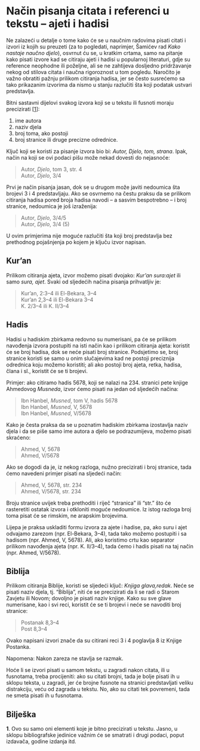 # Način pisanja citata i referenci u tekstu – ajeti i hadisi

Ne zalazeći u detalje o tome kako će se u naučnim radovima pisati citati i izvori iz kojih su preuzeti (za to pogledati, naprimjer, Šamićev rad _Kako nastaje naučno djelo_), osvrnut ću se, u kratkim crtama, samo na pitanje kako pisati izvore kad se citiraju ajeti i hadisi u popularnoj literaturi, gdje su reference neophodne ili poželjne, ali se ne zahtijeva dosljedno pridržavanje nekog od stilova citata i naučna rigoroznost u tom pogledu. Naročito je važno obratiti pažnju prilikom citiranja hadisa, jer se često susrećemo sa tako prikazanim izvorima da nismo u stanju razlučiti šta koji podatak ustvari predstavlja.

Bitni sastavni dijelovi svakog izvora koji se u tekstu ili fusnoti moraju precizirati \[[1](nacin-pisanja-citata-i-referenci-u-tekstu-ajeti-i-hadisi.md#biljeska)]:

1. ime autora
2. naziv djela
3. broj toma, ako postoji
4. broj stranice ili druge precizne odrednice.

Ključ koji se koristi za pisanje izvora bio bi: _Autor, Djelo, tom, strana_. Ipak, način na koji se ovi podaci pišu može nekad dovesti do nejasnoće:

> Autor, _Djelo_, tom 3, str. 4\
> Autor, _Djelo_, 3/4

Prvi je način pisanja jasan, dok se u drugom može javiti nedoumica šta brojevi 3 i 4 predstavljaju. Ako se osvrnemo na čestu praksu da se prilikom citiranja hadisa pored broja hadisa navodi – a sasvim bespotrebno – i broj stranice, nedoumica je još izraženija:

> Autor, _Djelo_, 3/4/5\
> Autor, _Djelo_, 3/4 (5)

U ovim primjerima nije moguće razlučiti šta koji broj predstavlja bez prethodnog pojašnjenja po kojem je ključu izvor napisan.

## Kur’an

Prilikom citiranja ajeta, izvor možemo pisati dvojako: _Kur’an sura:ajet_ ili samo _sura, ajet_. Svaki od sljedećih načina pisanja prihvatljiv je:

> Kur’an, 2:3–4 ili El-Bekara, 3–4\
> Kur’an 2,3–4 ili El-Bekara 3–4\
> K. 2/3–4 ili K. II/3–4

## Hadis

Hadisi u hadiskim zbirkama redovno su numerisani, pa će se prilikom navođenja izvora postupiti na isti način kao i prilikom citiranja ajeta: koristit će se broj hadisa, dok se neće pisati broj stranice. Podsjetimo se, broj stranice koristi se samo u onim slučajevima kad ne postoji preciznija odrednica koju možemo koristiti; ali ako postoji broj ajeta, retka, hadisa, člana i sl., koristit će se ti brojevi.

Primjer: ako citiramo hadis 5678, koji se nalazi na 234. stranici pete knjige Ahmedovog _Musneda_, izvor ćemo pisati na jedan od sljedećih načina:

> Ibn Hanbel, _Musned_, tom V, hadis 5678\
> Ibn Hanbel, _Musned_, V, 5678\
> Ibn Hanbel, _Musned_, V/5678

Kako je česta praksa da se u poznatim hadiskim zbirkama izostavlja naziv djela i da se piše samo ime autora a djelo se podrazumijeva, možemo pisati skraćeno:

> Ahmed, V, 5678\
> Ahmed, V/5678

Ako se dogodi da je, iz nekog razloga, nužno precizirati i broj stranice, tada ćemo navedeni primjer pisati na sljedeći način:

> Ahmed, V, 5678, str. 234\
> Ahmed, V/5678, str. 234

Broju stranice uvijek treba prethoditi i riječ “stranica” ili “str.” što će rasteretiti ostatak izvora i otkloniti moguće nedoumice. Iz istog razloga broj toma pisat će se rimskim, ne arapskim brojevima.

Lijepa je praksa uskladiti formu izvora za ajete i hadise, pa, ako suru i ajet odvajamo zarezom (npr. El-Bekara, 3–4), tada tako možemo postupiti i sa hadisom (npr. Ahmed, V, 5678). Ali, ako koristimo crtu kao separator prilikom navođenja ajeta (npr. K. II/3–4), tada ćemo i hadis pisati na taj način (npr. Ahmed, V/5678).

## Biblija

Prilikom citiranja Biblije, koristi se sljedeći ključ: _Knjiga glava,redak_. Neće se pisati naziv djela, tj. “Biblija”, niti će se precizirati da li se radi o Starom Zavjetu ili Novom; dovoljno je pisati naziv knjige. Kako su sve glave numerisane, kao i svi reci, koristit će se ti brojevi i neće se navoditi broj stranice:

> Postanak 8,3–4\
> Post 8,3–4

Ovako napisani izvori znače da su citirani reci 3 i 4 poglavlja 8 iz Knjige Postanka.

Napomena: Nakon zareza ne stavlja se razmak.

Hoće li se izvori pisati u samom tekstu, u zagradi nakon citata, ili u fusnotama, treba procijeniti: ako su citati brojni, tada je bolje pisati ih u sklopu teksta, u zagradi, jer će brojne fusnote na stranici predstavljati veliku distrakciju, veću od zagrada u tekstu. No, ako su citati tek povremeni, tada ne smeta pisati ih u fusnotama.

## Bilješka

**1**. Ovo su samo oni elementi koje je bitno precizirati u tekstu. Jasno, u sklopu bibliografske jedinice važnim će se smatrati i drugi podaci, poput izdavača, godine izdanja itd.
